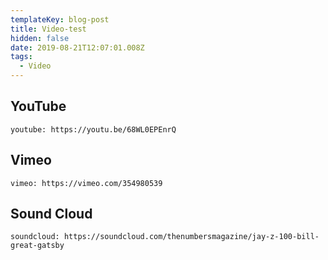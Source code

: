 ```yaml
---
templateKey: blog-post
title: Video-test
hidden: false
date: 2019-08-21T12:07:01.008Z
tags:
  - Video
---
```

## YouTube

`youtube: https://youtu.be/68WL0EPEnrQ`

## Vimeo

`vimeo: https://vimeo.com/354980539`

## Sound Cloud

`soundcloud: https://soundcloud.com/thenumbersmagazine/jay-z-100-bill-great-gatsby`

